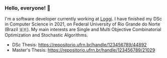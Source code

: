 ### Hello, everyone! 🤙

I'm a software developer currently working at <a href="https://www.loggi.com/">Loggi</a>. I have finished my DSc in Computer Science in 2021, on Federal University of Rio Grande do Norte (Brazil 🇧🇷). My main interests are Single and Multi Objective Combinatorial Optimization and Stochastic Algorithms.

- DSc Thesis: https://repositorio.ufrn.br/handle/123456789/44892
- Master's Thesis: https://repositorio.ufrn.br/handle/123456789/21029
